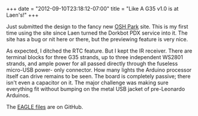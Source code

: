﻿+++
date = "2012-09-10T23:18:12-07:00"
title = "Like A G35 v1.0 is at Laen's!"
+++



Just submitted the design to the fancy new [OSH Park](http://oshpark.com/)
site. This is my first time using the site since Laen turned the Dorkbot PDX
service into it. The site has a bug or nit here or there, but the previewing
feature is very nice.

As expected, I ditched the RTC feature. But I kept the IR receiver. There are
terminal blocks for three G35 strands, up to three independent WS2801 strands,
and ample power for all passed directly through the fuseless micro-USB power-
only connector. How many lights the Arduino processor itself can drive remains
to be seen. The board is completely passive; there isn't even a capacitor on
it. The major challenge was making sure everything fit without bumping on the
metal USB jacket of pre-Leonardo Arduinos.

The [EAGLE files](https://github.com/sowbug/like-a-g35) are on GitHub.

